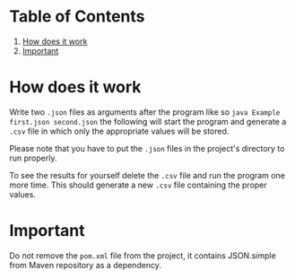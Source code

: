 
# Table of Contents

1.  [How does it work](#orge83ff4d)
2.  [Important](#orgdcc2bd3)



<a id="orge83ff4d"></a>

# How does it work

Write two `.json` files as arguments after the program like so `java Example first.json second.json`
the following will start the program and generate a `.csv` file in which only the appropriate values
will be stored. 

Please note that you have to put the `.json` files in the project's directory to run properly.

To see the results for yourself delete the `.csv` file and run the program one more time. This
should generate a new `.csv` file containing the proper values.


<a id="orgdcc2bd3"></a>

# Important

Do not remove the `pom.xml` file from the project, it contains JSON.simple from Maven repository
as a dependency.

